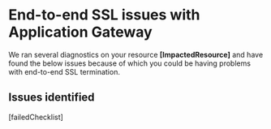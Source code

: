 <properties 
    pageTitle="End-to-end SSL issues"
    description="End-to-end SSL is not working properly"
    infoBubbleText="End-to-end SSL issues with Application Gateway"
    service="microsoft.network"
    resource="applicationgateways"
    authors="abshamsft"
    ms.author="absha"
    selfHelpType="diagnostics"
    articleId="application-gateway-end-to-end-ssl-insight"
    diagnosticScenario="ApplicationGatewayEndToEndSSLIssues"
    supportTopicIds="32582825"
	productPesIds="15922"
    cloudEnvironments="public,fairfax,blackforest,mooncake"
 	ownershipId="CloudNet_AzureApplicationGateway"
/>

# End-to-end SSL issues with Application Gateway

We ran several diagnostics on your resource **<!--$ImpactedResource-->[ImpactedResource]<!--/$ImpactedResource-->** and have found the below issues because of which you could be having problems with end-to-end SSL termination.

## **Issues identified**

 <!--$failedCheckList-->[failedChecklist]<!--/$failedCheckList-->
